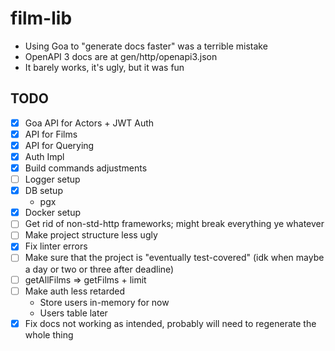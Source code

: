 # film-lib

- Using Goa to "generate docs faster" was a terrible mistake
- OpenAPI 3 docs are at gen/http/openapi3.json
- It barely works, it's ugly, but it was fun

## TODO
- [x] Goa API for Actors + JWT Auth
- [x] API for Films
- [x] API for Querying
- [x] Auth Impl
- [x] Build commands adjustments
- [ ] Logger setup
- [x] DB setup
  - pgx
- [x] Docker setup
- [ ] Get rid of non-std-http frameworks; might break everything ye whatever
- [ ] Make project structure less ugly
- [x] Fix linter errors
- [ ] Make sure that the project is "eventually test-covered" (idk when maybe a day or two or three after deadline)
- [ ] getAllFilms => getFilms + limit
- [ ] Make auth less retarded
  - Store users in-memory for now
  - Users table later
- [x] Fix docs not working as intended, probably will need to regenerate the whole thing
